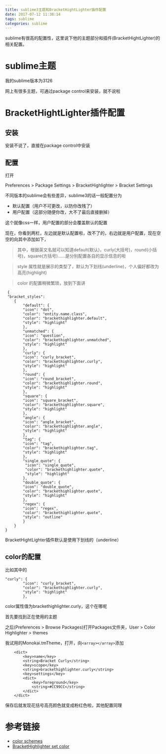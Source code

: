 ```yaml
---
title: sublime3主题和BracketHightLighter插件配置
date: 2017-07-12 11:38:14
tags: sublime
categories: sublime
---
```


sublime有很高的配置性，这里说下他的主题部分和插件(BracketHightLighter)的相关配置。

<!--more-->

# sublime主题 #

我的sublime版本为3126

网上有很多主题，可通过package control来安装，就不说啦

# BracketHightLighter插件配置 #

## 安装 ##
安装不说了，直接在package control中安装

## 配置 ##

打开

Preferences  >  Package Settings  >  BracketHighlighter  >  Bracket Settings

不同版本的sublime会有些差异，sublime3的话一般配置分为

* 默认配置（用户不可更改，以防你改残了）
* 用户配置（这部分随便你改，大不了最后直接删掉）

这个就像css一样，用户配置的部分会覆盖默认的配置

现在，你看到两栏，左边就是默认配置啦，改不了的，右边就是用户配置，现在空空的向其中添加如下，

>其中，根据英文名就可以知道default(默认)，curly(大括号)，round(小括号)，square(方括号)......是分别配置各自的显示信息的啦

>style 属性就是展示的类型了，默认为下划线(underline)，个人偏好都改为高亮(highlight)

>color 的配置稍微繁琐，放到下面讲


     {
     "bracket_styles": 
        {
            "default": {
            "icon": "dot", 
            "color": "entity.name.class", 
            "color": "brackethighlighter.default", 
            "style": "highlight" 
            }, 
            "unmatched": {
            "icon": "question", 
            "color": "brackethighlighter.unmatched", 
            "style": "highlight" 
            }, 
            "curly": {
            "icon": "curly_bracket", 
            "color": "brackethighlighter.curly", 
            "style": "highlight" 
            }, 
            "round": {
            "icon": "round_bracket", 
            "color": "brackethighlighter.round", 
            "style": "highlight" 
            }, 
            "square": {
            "icon": "square_bracket", 
            "color": "brackethighlighter.square", 
            "style": "highlight" 
            }, 
            "angle": {
            "icon": "angle_bracket", 
            "color": "brackethighlighter.angle", 
            "style": "highlight" 
            }, 
            "tag": {
            "icon": "tag", 
            "color": "brackethighlighter.tag", 
            "style": "highlight" 
            }, 
            "single_quote": {
             "icon": "single_quote", 
             "color": "brackethighlighter.quote", 
             "style": "highlight" 
            }, 
            "double_quote": {
            "icon": "double_quote", 
            "color": "brackethighlighter.quote", 
            "style": "highlight" 
            }, 
            "regex": {
            "icon": "regex", 
            "color": "brackethighlighter.quote", 
            "style": "outline"  
            } 
        } 
    }



BracketHightLighter插件默认是使用下划线的（underline）

## color的配置 ##

比如其中的

    "curly": {
            "icon": "curly_bracket", 
            "color": "brackethighlighter.curly", 
            "style": "highlight" 
            }, 

color属性值为brackethighlighter.curly，这个在哪呢

首先要找到正在使用的主题

之后(Preferences  >  Browse Packages)打开Packages文件夹，User  >   Color Highlighter    >   themes

我试用的Monokai.tmTheme，打开，向`<array></array>`添加

        <dict>
            <key>name</key>
            <string>Bracket Curly</string>
            <key>scope</key>
            <string>brackethighlighter.curly</string>
            <key>settings</key>
            <dict>
                <key>foreground</key>
                <string>#CC99CC</string>
            </dict>
        </dict>

保存后就发现花括号高亮颜色就变成粉红色啦，其他配置同理


# 参考链接 #

* [color schemes](http://docs.sublimetext.info/en/latest/reference/color_schemes.html)
* [BracketHighlighter set color](https://facelessuser.github.io/BracketHighlighter/customize/#configuring-highlight-style)